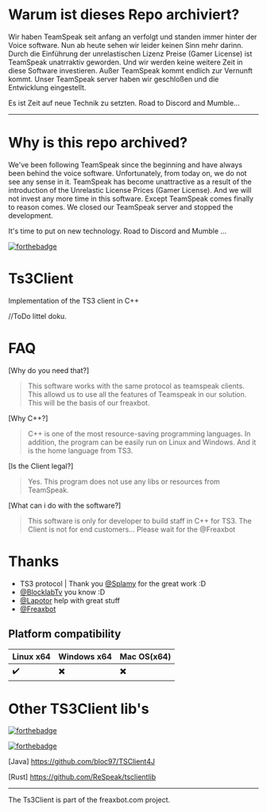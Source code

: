 # Warum ist dieses Repo archiviert?

Wir haben TeamSpeak seit anfang an verfolgt und standen immer hinter der Voice software. Nun ab heute sehen wir leider keinen Sinn mehr darinn. Durch die Einführung der unrelastischen Lizenz Preise (Gamer License) ist TeamSpeak unatrraktiv geworden. Und wir werden keine weitere Zeit in diese Software investieren. Außer TeamSpeak kommt endlich zur Vernunft kommt. Unser TeamSpeak server haben wir geschloßen und die Entwicklung eingestellt. 

Es ist Zeit auf neue Technik zu setzten. Road to Discord and Mumble...

____

# Why is this repo archived?

We've been following TeamSpeak since the beginning and have always been behind the voice software. Unfortunately, from today on, we do not see any sense in it. TeamSpeak has become unattractive as a result of the introduction of the Unrelastic License Prices (Gamer License). And we will not invest any more time in this software. Except TeamSpeak comes finally to reason comes. We closed our TeamSpeak server and stopped the development.

It's time to put on new technology. Road to Discord and Mumble ...






[![forthebadge](http://forthebadge.com/images/badges/built-with-love.svg)](http://forthebadge.com)
# Ts3Client
Implementation of the TS3 client in C++

//ToDo littel doku.

# FAQ

[Why do you need that?]
> This software works with the same protocol as teamspeak clients. This allowd us to use all the features of 
  Teamspeak in our solution. This will be the basis of our freaxbot.

[Why C++?]
> C++ is one of the most resource-saving programming languages. In addition, the program can be easily run on Linux   and Windows. And it is the home language from TS3.

[Is the Client legal?]
> Yes. This program does not use any libs or resources from TeamSpeak.

[What can i do with the software?]
> This software is only for developer to build staff in C++ for TS3. The Client is not for end customers... 
  Please wait for the @Freaxbot

# Thanks

- TS3 protocol | Thank you [@Splamy](https://github.com/splamy) for the great work :D
- [@BlocklabTv](https://github.com/blocklabtv) you know :D
- [@Lapotor](https://github.com/lapotor) help with great stuff
- [@Freaxbot](https://github.com/freaxbot) 

## Platform compatibility

| Linux x64 | Windows x64 | Mac OS(x64) |
| --- | --- | --- |
| :heavy_check_mark: | :heavy_multiplication_x: | :heavy_multiplication_x: |


# Other TS3Client lib's
[![forthebadge](https://forthebadge.com/images/badges/made-with-python.svg)](https://github.com/syncu2/PyTS3Bot) 

[![forthebadge](http://forthebadge.com/images/badges/made-with-c-sharp.svg)](https://github.com/Splamy/TS3AudioBot/tree/develop/TS3Client)

[Java] https://github.com/bloc97/TSClient4J

[Rust] https://github.com/ReSpeak/tsclientlib

____________________
The Ts3Client is part of the freaxbot.com project.

